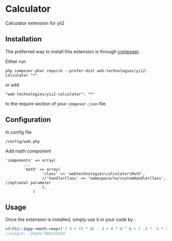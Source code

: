 Calculator
==========
Calculator extension for yii2

Installation
------------

The preferred way to install this extension is through [composer](http://getcomposer.org/download/).

Either run

```
php composer.phar require --prefer-dist web-technologies/yii2-calculator "*"
```

or add

```
"web-technologies/yii2-calculator": "*"
```

to the require section of your `composer.json` file.

Configuration
-----

In config file

```
/config/web.php
```
Add math component

```
'components' => array(
        ...
        'math' => array(
        	 	'class' => 'webtechnologies\calculator\Math',
        		//'handlerClass' => 'namespace/to/customHandlerClass',  //optional parameter
        		),
		    )
```

Usage
-----

Once the extension is installed, simply use it in your code by  :

```php
<?=Yii::$app->math->expr('( 5 + (5 * 6) - 3 + 4 * 4 ^ 6 + ( -3 * -5 * 4 + ( 3/34 + 1*3+6-3 + ( 4 / 2 ) ) ) )*-1')?>
//output: -16484.088235294
```
